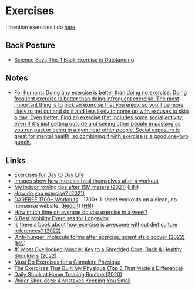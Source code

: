 # Exercises

I mention exercises I do [here](fitness.md).

## Back Posture

- [Science Says This 1 Back Exercise is Outstanding](https://www.youtube.com/watch?v=lXQ2V0XfI_M)

## Notes

- [For humans: Doing any exercise is better than doing no exercise. Doing frequent exercise is better than doing infrequent exercise. The most important thing is to pick an exercise that you enjoy, so you'll be more likely to get out and do it and less likely to come up with excuses to skip a day. Even better: Find an exercise that includes some social activity, even if it's just getting outside and seeing other people in passing as you run past or being in a gym near other people. Social exposure is great for mental health, so combining it with exercise is a good one-two punch.](https://news.ycombinator.com/item?id=26741776)

## Links

- [Exercises for Day to Day Life](https://www.webshealth.com/health/nine-exercises-for-every-one/)
- [Images show how muscles heal themselves after a workout](https://www.livescience.com/muscle-repair-by-roaming-nuclei)
- [My indoor rowing tips after 15M meters (2021)](https://onlyrss.org/posts/my-rowing-tips-after-15-million-meters.html) ([HN](https://news.ycombinator.com/item?id=28911503))
- [How do you exercise? (2021)](https://www.reddit.com/r/slatestarcodex/comments/qpb408/how_do_you_exercise/)
- [DAREBEE 1700+ Workouts](https://darebee.com/workouts) - 1700+ 1-sheet workouts on a clean, no-nonsense website. ([Reddit](https://www.reddit.com/r/InternetIsBeautiful/comments/qr4z4o/1700_1sheet_workouts_on_a_clean_nononsense_website/)) ([HN](https://news.ycombinator.com/item?id=29403113))
- [How much time on average do you exercise in a week?](https://news.ycombinator.com/item?id=29769623)
- [6 Best Mobility Exercises for Longevity](https://www.wellandgood.com/best-mobility-exercises-for-longevity/)
- [Is there a book about how exercise is awesome without diet culture references? (2022)](https://www.reddit.com/r/suggestmeabook/comments/vfi50j/is_there_a_book_about_how_exercise_is_awesome/)
- [‘Anti-hunger’ molecule forms after exercise, scientists discover (2022)](https://med.stanford.edu/news/all-news/2022/06/anti-hunger-molecule-exercise.html) ([HN](https://news.ycombinator.com/item?id=31858063))
- [#1 Most Overlooked Muscle: Key to a Shredded Core, Back & Healthy Shoulders (2022)](https://www.youtube.com/watch?v=xHdqJvAxY3Y)
- [Must Do Exercises for a Complete Physique](https://www.youtube.com/watch?v=s0fA0gXqREQ)
- [The Exercises That Built My Physique (Top 6 That Made a Difference)](https://www.youtube.com/watch?v=qsd3z3xUWhw)
- [Daily Stuck at Home Training Routine (2020)](https://www.youtube.com/watch?v=5Jth37OywOE)
- [Wider Shoulders: 4 Mistakes Keeping You Small](https://www.youtube.com/watch?v=TChfFQC0eHs)
